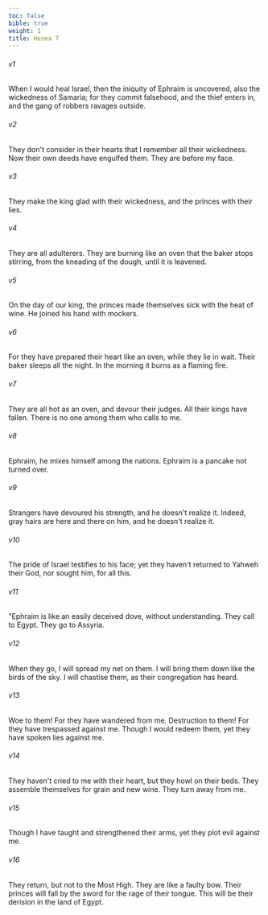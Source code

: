 ```yaml
---
toc: false
bible: true
weight: 1
title: Hosea 7
---
```




###### v1 
When I would heal Israel, then the iniquity of Ephraim is uncovered, also the wickedness of Samaria; for they commit falsehood, and the thief enters in, and the gang of robbers ravages outside. 

###### v2 
They don't consider in their hearts that I remember all their wickedness. Now their own deeds have engulfed them. They are before my face. 

###### v3 
They make the king glad with their wickedness, and the princes with their lies. 

###### v4 
They are all adulterers. They are burning like an oven that the baker stops stirring, from the kneading of the dough, until it is leavened. 

###### v5 
On the day of our king, the princes made themselves sick with the heat of wine. He joined his hand with mockers. 

###### v6 
For they have prepared their heart like an oven, while they lie in wait. Their baker sleeps all the night. In the morning it burns as a flaming fire. 

###### v7 
They are all hot as an oven, and devour their judges. All their kings have fallen. There is no one among them who calls to me. 

###### v8 
Ephraim, he mixes himself among the nations. Ephraim is a pancake not turned over. 

###### v9 
Strangers have devoured his strength, and he doesn't realize it. Indeed, gray hairs are here and there on him, and he doesn't realize it. 

###### v10 
The pride of Israel testifies to his face; yet they haven't returned to Yahweh their God, nor sought him, for all this. 

###### v11 
"Ephraim is like an easily deceived dove, without understanding. They call to Egypt. They go to Assyria. 

###### v12 
When they go, I will spread my net on them. I will bring them down like the birds of the sky. I will chastise them, as their congregation has heard. 

###### v13 
Woe to them! For they have wandered from me. Destruction to them! For they have trespassed against me. Though I would redeem them, yet they have spoken lies against me. 

###### v14 
They haven't cried to me with their heart, but they howl on their beds. They assemble themselves for grain and new wine. They turn away from me. 

###### v15 
Though I have taught and strengthened their arms, yet they plot evil against me. 

###### v16 
They return, but not to the Most High. They are like a faulty bow. Their princes will fall by the sword for the rage of their tongue. This will be their derision in the land of Egypt.
